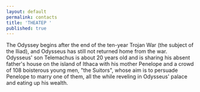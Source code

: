 ```yaml
---
layout: default
permalink: contacts
title: 'ΤΗΕΑΤΕΡ '
published: true
---
```

The Odyssey begins after the end of the ten-year Trojan War (the subject of the Iliad), and Odysseus has still not returned home from the war. Odysseus' son Telemachus is about 20 years old and is sharing his absent father's house on the island of Ithaca with his mother Penelope and a crowd of 108 boisterous young men, "the Suitors", whose aim is to persuade Penelope to marry one of them, all the while reveling in Odysseus' palace and eating up his wealth.
